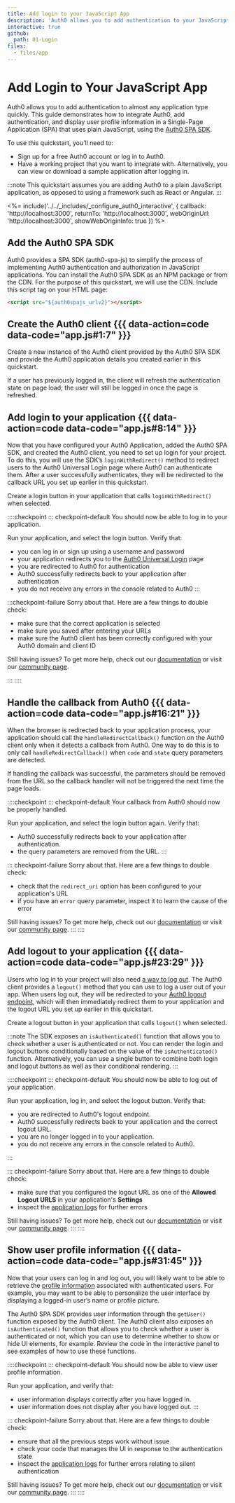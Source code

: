 ```yaml
---
title: Add login to your JavaScript App
description: 'Auth0 allows you to add authentication to your JavaScript application quickly and to gain access to user profile information. This guide demonstrates how to integrate Auth0 with any new or existing JavaScript application using the Auth0 SPA SDK.'
interactive: true
github:
  path: 01-Login
files:
  - files/app
---
```


# Add Login to Your JavaScript App

Auth0 allows you to add authentication to almost any application type quickly. This guide demonstrates how to integrate Auth0, add authentication, and display user profile information in a Single-Page Application (SPA) that uses plain JavaScript, using the [Auth0 SPA SDK](https://github.com/auth0/auth0-spa-js).

To use this quickstart, you’ll need to:

- Sign up for a free Auth0 account or log in to Auth0.
- Have a working project that you want to integrate with. Alternatively, you can view or download a sample application after logging in.

:::note
This quickstart assumes you are adding Auth0 to a plain JavaScript application, as opposed to using a framework such as React or Angular.
:::

<%= include('../../_includes/_configure_auth0_interactive', {
callback: 'http://localhost:3000',
returnTo: 'http://localhost:3000',
webOriginUrl: 'http://localhost:3000',
showWebOriginInfo: true
}) %>

## Add the Auth0 SPA SDK

Auth0 provides a SPA SDK (auth0-spa-js) to simplify the process of implementing Auth0 authentication and authorization in JavaScript applications. You can install the Auth0 SPA SDK as an NPM package or from the CDN. For the purpose of this quickstart, we will use the CDN. Include this script tag on your HTML page:

```html
<script src="${auth0spajs_urlv2}"></script>
```

## Create the Auth0 client {{{ data-action=code data-code="app.js#1:7" }}}

Create a new instance of the Auth0 client provided by the Auth0 SPA SDK and provide the Auth0 application details you created earlier in this quickstart.

If a user has previously logged in, the client will refresh the authentication state on page load; the user will still be logged in once the page is refreshed.

## Add login to your application {{{ data-action=code data-code="app.js#8:14" }}}

Now that you have configured your Auth0 Application, added the Auth0 SPA SDK, and created the Auth0 client, you need to set up login for your project. To do this, you will use the SDK’s `loginWithRedirect()` method to redirect users to the Auth0 Universal Login page where Auth0 can authenticate them. After a user successfully authenticates, they will be redirected to the callback URL you set up earlier in this quickstart.

Create a login button in your application that calls `loginWithRedirect()` when selected.

::::checkpoint
::: checkpoint-default
You should now be able to log in to your application.

Run your application, and select the login button. Verify that:

- you can log in or sign up using a username and password
- your application redirects you to the [Auth0 Universal Login](https://auth0.com/universal-login) page
- you are redirected to Auth0 for authentication
- Auth0 successfully redirects back to your application after authentication
- you do not receive any errors in the console related to Auth0
:::

:::checkpoint-failure
Sorry about that. Here are a few things to double check:

- make sure that the correct application is selected
- make sure you saved after entering your URLs
- make sure the Auth0 client has been correctly configured with your Auth0 domain and client ID

Still having issues? To get more help, check out our [documentation](/docs) or visit our [community page](https://community.auth0.com).

:::
::::

## Handle the callback from Auth0 {{{ data-action=code data-code="app.js#16:21" }}}

When the browser is redirected back to your application process, your application should call the `handleRedirectCallback()` function on the Auth0 client only when it detects a callback from Auth0. One way to do this is to only call `handleRedirectCallback()` when `code` and `state` query parameters are detected.

If handling the callback was successful, the parameters should be removed from the URL so the callback handler will not be triggered the next time the page loads.

::::checkpoint
::: checkpoint-default
Your callback from Auth0 should now be properly handled.

Run your application, and select the login button again. Verify that:

- Auth0 successfully redirects back to your application after authentication.
- the query parameters are removed from the URL.
:::

::: checkpoint-failure
Sorry about that. Here are a few things to double check:

- check that the `redirect_uri` option has been configured to your application's URL
- if you have an `error` query parameter, inspect it to learn the cause of the error

Still having issues? To get more help, check out our [documentation](/docs) or visit our [community page](https://community.auth0.com).
:::
::::

## Add logout to your application {{{ data-action=code data-code="app.js#23:29" }}}

Users who log in to your project will also need [a way to log out](/logout/guides/logout-auth0). The Auth0 client provides a `logout()` method that you can use to log a user out of your app. When users log out, they will be redirected to your [Auth0 logout endpoint](/api/authentication?javascript#logout), which will then immediately redirect them to your application and the logout URL you set up earlier in this quickstart.

Create a logout button in your application that calls `logout()` when selected.

:::note
The SDK exposes an `isAuthenticated()` function that allows you to check whether a user is authenticated or not. You can render the login and logout buttons conditionally based on the value of the `isAuthenticated()` function. Alternatively, you can use a single button to combine both login and logout buttons as well as their conditional rendering.
:::

::::checkpoint
::: checkpoint-default
You should now be able to log out of your application.

Run your application, log in, and select the logout button. Verify that:

- you are redirected to Auth0's logout endpoint.
- Auth0 successfully redirects back to your application and the correct logout URL.
- you are no longer logged in to your application.
- you do not receive any errors in the console related to Auth0.

:::

::: checkpoint-failure
Sorry about that. Here are a few things to double check:

- make sure that you configured the logout URL as one of the **Allowed Logout URLS** in your application's **Settings**
- inspect the [application logs](https://manage.auth0.com/#/logs) for further errors

Still having issues? To get more help, check out our [documentation](/docs) or visit our [community page](https://community.auth0.com).
:::
::::

## Show user profile information {{{ data-action=code data-code="app.js#31:45" }}}

Now that your users can log in and log out, you will likely want to be able to retrieve the [profile information](/users/concepts/overview-user-profile) associated with authenticated users. For example, you may want to be able to personalize the user interface by displaying a logged-in user’s name or profile picture.

The Auth0 SPA SDK provides user information through the `getUser()` function exposed by the Auth0 client. The Auth0 client also exposes an `isAuthenticated()` function that allows you to check whether a user is authenticated or not, which you can use to determine whether to show or hide UI elements, for example. Review the code in the interactive panel to see examples of how to use these functions.

::::checkpoint
::: checkpoint-default
You should now be able to view user profile information.

Run your application, and verify that:

- user information displays correctly after you have logged in.
- user information does not display after you have logged out.
:::

::: checkpoint-failure
Sorry about that. Here are a few things to double check:

- ensure that all the previous steps work without issue
- check your code that manages the UI in response to the authentication state
- inspect the [application logs](https://manage.auth0.com/#/logs) for further errors relating to silent authentication

Still having issues? To get more help, check out our [documentation](/docs) or visit our [community page](https://community.auth0.com).
:::
::::
